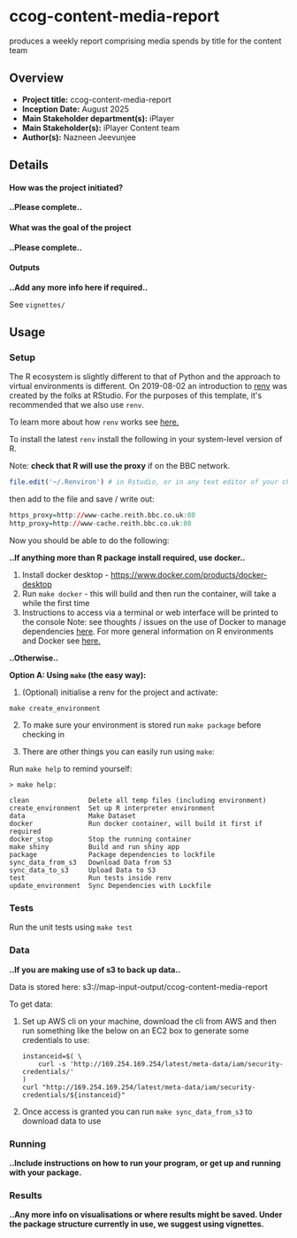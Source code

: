 # ccog-content-media-report #

produces a weekly report comprising media spends by title for the content team

## Overview

- **Project title:** ccog-content-media-report
- **Inception Date:** August 2025
- **Main Stakeholder department(s):** iPlayer
- **Main Stakeholder(s):** iPlayer Content team
- **Author(s):** Nazneen Jeevunjee

## Details
  
#### How was the project initiated?

__..Please complete..__

#### What was the goal of the project

__..Please complete..__

#### Outputs

__..Add any more info here if required..__

See `vignettes/`

## Usage 

### Setup

The R ecosystem is slightly different to that of Python and the approach to virtual environments is different. On 2019-08-02 an introduction to [renv](https://rstudio.github.io/renv/articles/renv.html) was created by the folks at RStudio. For the purposes of this template, it's recommended that we also use `renv`.

To learn more about how `renv` works see [here.](https://rstudio.github.io/renv/articles/renv.html#workflow)

To install the latest `renv` install the following in your system-level version of R. 

Note: __check that R will use the proxy__ if on the BBC network. 

```R
file.edit('~/.Renviron') # in Rstudio, or in any text editor of your choice
```

then add to the file and save / write out:

```R
https_proxy=http://www-cache.reith.bbc.co.uk:80
http_proxy=http://www-cache.reith.bbc.co.uk:80
```

Now you should be able to do the following:

__..If anything more than R package install required, use docker..__ 

1. Install docker desktop - https://www.docker.com/products/docker-desktop
2. Run `make docker` - this will build and then run the container, will take a while the first time
3. Instructions to access via a terminal or web interface will be printed to the console 
Note: see thoughts / issues on the use of Docker to manage dependencies [here](https://rstudio.github.io/renv/articles/docker.html). For more general information on R environments and Docker see [here.](https://environments.rstudio.com/docker.html)

__..Otherwise..__

__Option A: Using `make` (the easy way):__

1. (Optional) initialise a renv for the project and activate: 

```
make create_environment
```

2. To make sure your environment is stored run `make package` before checking in


3. There are other things you can easily run using `make`:

Run `make help` to remind yourself:

```
> make help:

clean               Delete all temp files (including environment) 
create_environment  Set up R interpreter environment 
data                Make Dataset 
docker              Run docker container, will build it first if required 
docker_stop         Stop the running container 
make shiny          Build and run shiny app 
package             Package dependencies to lockfile 
sync_data_from_s3   Download Data from S3 
sync_data_to_s3     Upload Data to S3 
test                Run tests inside renv 
update_environment  Sync Dependencies with Lockfile 
```

### Tests

Run the unit tests using `make test`

### Data

__..If you are making use of s3 to back up data..__

Data is stored here:
s3://map-input-output/ccog-content-media-report

To get data:
1. Set up AWS cli on your machine, download the cli from AWS and then run something like the below on an EC2 box to generate some credentials to use:
    ```
    instanceid=$( \
        curl -s 'http://169.254.169.254/latest/meta-data/iam/security-credentials/'
    )
    curl "http://169.254.169.254/latest/meta-data/iam/security-credentials/${instanceid}"
    ```
2. Once access is granted you can run `make sync_data_from_s3` to download data to use

### Running

__..Include instructions on how to run your program, or get up and running with your package.__ 

### Results

__..Any more info on visualisations or where results might be saved. Under the package structure currently in use, we suggest using vignettes.__
